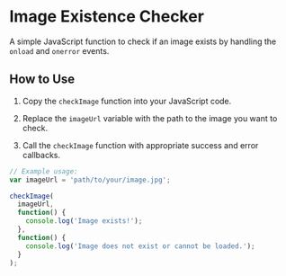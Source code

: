 # Image Existence Checker

A simple JavaScript function to check if an image exists by handling the `onload` and `onerror` events.

## How to Use

1. Copy the `checkImage` function into your JavaScript code. 

2. Replace the `imageUrl` variable with the path to the image you want to check.

3. Call the `checkImage` function with appropriate success and error callbacks.

```javascript
// Example usage:
var imageUrl = 'path/to/your/image.jpg';

checkImage(
  imageUrl,
  function() {
    console.log('Image exists!');
  },
  function() {
    console.log('Image does not exist or cannot be loaded.');
  }
);
